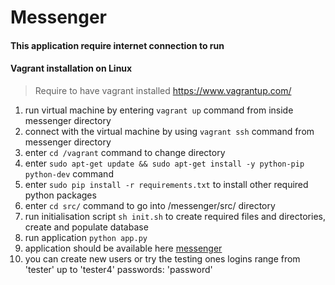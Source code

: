 # Messenger
#### This application require internet connection to run
#### Vagrant installation on Linux
> Require to have vagrant installed https://www.vagrantup.com/
1. run virtual machine by entering `vagrant up` command from inside messenger directory
2. connect with the virtual machine by using `vagrant ssh` command from messenger directory
3. enter `cd /vagrant` command to change directory
4. enter `sudo apt-get update && sudo apt-get install -y python-pip python-dev` command
5. enter `sudo pip install -r requirements.txt` to install other required python packages
6. enter `cd src/` command to go into  /messenger/src/ directory
7. run initialisation script `sh init.sh` to create required files and directories, create and populate database
8. run application `python app.py`
9. application should be available here [messenger](http://localhost:5000)
10. you can create new users or try the testing ones logins range from 'tester' up to 'tester4' passwords: 'password'
